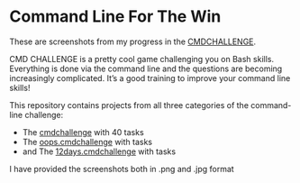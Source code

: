 # Command Line For The Win

These are screenshots from my progress in the [CMDCHALLENGE](https://alx-intranet.hbtn.io/rltoken/a83_NOBEtXgFr1Yqej0HYA). 

CMD CHALLENGE is a pretty cool game challenging you on Bash skills. Everything is done via the command line and the questions are becoming increasingly complicated. It’s a good training to improve your command line skills!

This repository contains projects from all three categories of the command-line challenge:
- The [cmdchallenge](https://cmdchallenge.com/) with 40 tasks
- The [oops.cmdchallenge](https://oops.cmdchallenge.com/) with tasks
- and The [12days.cmdchallenge](https://12days.cmdchallenge.com/) with tasks


I have provided the screenshots both in .png and .jpg format
